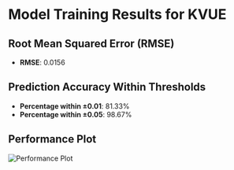 # Model Training Results for KVUE

## Root Mean Squared Error (RMSE)
- **RMSE**: 0.0156

## Prediction Accuracy Within Thresholds
- **Percentage within ±0.01**: 81.33%
- **Percentage within ±0.05**: 98.67%

## Performance Plot
![Performance Plot](../imgs/KVUE.png)
